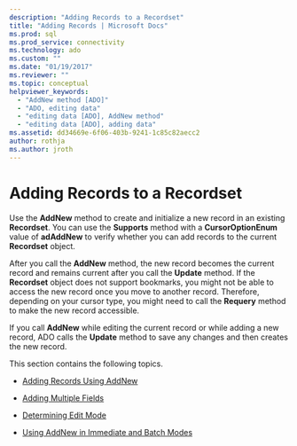 ```yaml
---
description: "Adding Records to a Recordset"
title: "Adding Records | Microsoft Docs"
ms.prod: sql
ms.prod_service: connectivity
ms.technology: ado
ms.custom: ""
ms.date: "01/19/2017"
ms.reviewer: ""
ms.topic: conceptual
helpviewer_keywords:
  - "AddNew method [ADO]"
  - "ADO, editing data"
  - "editing data [ADO], AddNew method"
  - "editing data [ADO], adding data"
ms.assetid: dd34669e-6f06-403b-9241-1c85c82aecc2
author: rothja
ms.author: jroth
---
```

# Adding Records to a Recordset
Use the **AddNew** method to create and initialize a new record in an existing **Recordset**. You can use the **Supports** method with a **CursorOptionEnum** value of **adAddNew** to verify whether you can add records to the current **Recordset** object.

 After you call the **AddNew** method, the new record becomes the current record and remains current after you call the **Update** method. If the **Recordset** object does not support bookmarks, you might not be able to access the new record once you move to another record. Therefore, depending on your cursor type, you might need to call the **Requery** method to make the new record accessible.

 If you call **AddNew** while editing the current record or while adding a new record, ADO calls the **Update** method to save any changes and then creates the new record.

 This section contains the following topics.

-   [Adding Records Using AddNew](./adding-records-using-addnew.md)

-   [Adding Multiple Fields](./adding-multiple-fields.md)

-   [Determining Edit Mode](./determining-edit-mode.md)

-   [Using AddNew in Immediate and Batch Modes](./using-addnew-in-immediate-and-batch-modes.md)